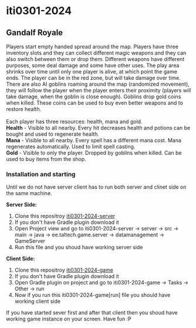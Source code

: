 # iti0301-2024
## Gandalf Royale

Players start empty handed spread around the map. Players have three inventory slots and they can collect different magic weapons and they can also switch between them or drop them. Different weapons have different purposes, some deal damage and some have other uses. The play area shrinks over time until only one player is alive, at which point the game ends. The player can be in the red zone, but will take damage over time.
There are also AI goblins roaming around the map (randomized movement), they will follow the player when the player enters their proximity (players will take damage, when the goblin is close enough). Goblins drop gold coins when killed. These coins can be used to buy even better weapons and to restore health. <br> <br>
Each player has three resources: health, mana and gold. <br>
**Health** - Visible to all nearby. Every hit decreases health and potions can be bought and used to regenerate health. <br>
**Mana** - Visible to all nearby. Every spell has a different mana cost. Mana regenerates automatically. Used to limit spell casting. <br>
**Gold** - Visible to only the player. Dropped by goblins when killed. Can be used to buy items from the shop. 

### Installation and starting

Until we do not have server client has to run both server and clinet side on the same machine.

**Server Side:** <br>
1. Clone this repositroy [iti0301-2024-server](https://gitlab.cs.taltech.ee/rkilks/iti0301-2024-server)
2. If you don't have Gradle plugin download it
3. Open Project view and go to iti0301-2024-server -> server -> src -> main -> java -> ee.taltech.game.server -> datamanagement -> GameServer
4. Run this file and you shoud have working server side

**Client Side:** <br>
1. Clone this repositroy [iti0301-2024-game](https://gitlab.cs.taltech.ee/rkilks/iti0301-2024-game)
2. If you don't have Gradle plugin download it
3. Open Gradle plugin on project and go to iti0301-2024-game -> Tasks -> Other -> run
4. Now if you run this iti0301-2024-game\[run\] file you should have working client side

If you have started sever first and after that client then you shoud have working game instance on your screen.
Have fun :P